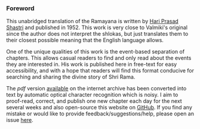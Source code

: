### Foreword

This unabridged translation of the Ramayana is written by [Hari Prasad Shastri](http://www.worldwisdom.com/public/authors/Hari-Prasad-Shastri.aspx) and published in 1952. This work is very close to Valmiki's original since the author does not interpret the shlokas, but just translates them to their closest possible meaning that the English language allows. 

One of the unique qualities of this work is the event-based separation of chapters. This allows casual readers to find and only read about the events they are interested in. His work is published here in free-text for easy accessibility, and with a hope that readers will find this format conducive for searching and sharing the divine story of Shri Rama.

The *pdf* version [available](https://archive.org/details/The.Ramayana.of.Valmiki.by.Hari.Prasad.Shastri) on the internet archive has been converted into text by automatic optical character recognition which is noisy. I aim to proof-read, correct, and publish one new chapter each day for the next several weeks and also open-source this website on [GitHub](https://github.com/rahular/ramayana). If you find any mistake or would like to provide feedback/suggestions/help, please open an issue [here](https://github.com/rahular/ramayana/issues).